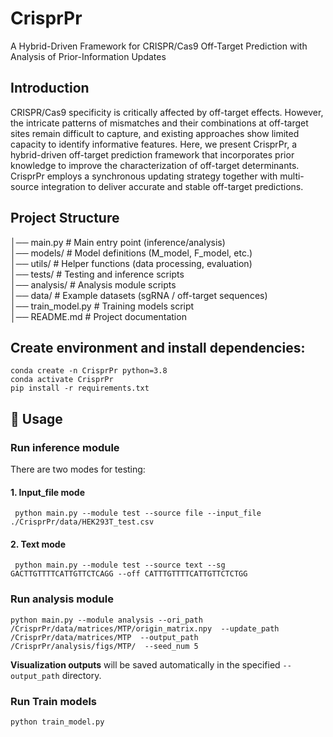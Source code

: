 # CrisprPr
A Hybrid-Driven Framework for CRISPR/Cas9 Off-Target Prediction with Analysis of Prior-Information Updates

## Introduction
CRISPR/Cas9 specificity is critically affected by off-target effects. However, the intricate patterns of mismatches and their combinations at off-target sites remain difficult to capture, and existing approaches show limited capacity to identify informative features. Here, we present CrisprPr, a hybrid-driven off-target prediction framework that incorporates prior knowledge to improve the characterization of off-target determinants. CrisprPr employs a synchronous updating strategy together with multi-source integration to deliver accurate and stable off-target predictions. 

## Project Structure
│── main.py                  # Main entry point (inference/analysis) <br />
│── models/                  # Model definitions (M_model, F_model, etc.) <br />
│── utils/                       # Helper functions (data processing, evaluation) <br />
│── tests/                      # Testing and inference scripts <br />
│── analysis/                # Analysis module scripts <br />
│── data/                      # Example datasets (sgRNA / off-target sequences)  <br />│── train_model.py    # Training models script <br />
│── README.md         # Project documentation



## Create environment and install dependencies:

```
conda create -n CrisprPr python=3.8
conda activate CrisprPr
pip install -r requirements.txt
```



## 🚀 Usage

### Run inference module

There are two modes for testing:

#### 1. Input_file mode

```
 python main.py --module test --source file --input_file ./CrisprPr/data/HEK293T_test.csv 
```

#### 2. Text mode

```
 python main.py --module test --source text --sg GACTTGTTTTCATTGTTCTCAGG --off CATTTGTTTTCATTGTTCTCTGG
```

### Run analysis module

```
python main.py --module analysis --ori_path /CrisprPr/data/matrices/MTP/origin_matrix.npy  --update_path /CrisprPr/data/matrices/MTP  --output_path /CrisprPr/analysis/figs/MTP/  --seed_num 5
```

**Visualization outputs** will be saved automatically in the specified `--output_path` directory.



### Run Train models

```
python train_model.py 
```

